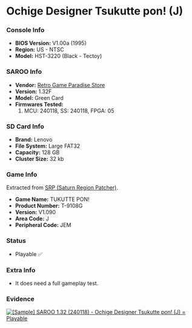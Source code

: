 # Ochige Designer Tsukutte pon! (J)

### Console Info

- <b>BIOS Version:</b> V1.00a (1995)
- <b>Region:</b> US - NTSC
- <b>Model:</b> HST-3220 (Black - Tectoy)

### SAROO Info

- <b>Vendor:</b> [Retro Game Paradise Store](https://s.click.aliexpress.com/e/_DlCqvfB)
- <b>Version:</b> 1.32F
- <b>Model:</b> Green Card
- <b>Firmwares Tested:</b>
  1. MCU: 240118, SS: 240118, FPGA: 05

### SD Card Info

- <b>Brand:</b> Lenovo
- <b>File System:</b> Large FAT32
- <b>Capacity:</b> 128 GB
- <b>Cluster Size:</b> 32 kb

### Game Info

Extracted from [SRP (Saturn Region Patcher)](https://segaxtreme.net/resources/saturn-region-patcher.81/download).

- <b>Game Name:</b> TUKUTTE PON!
- <b>Product Number:</b> T-9108G
- <b>Version:</b> V1.090
- <b>Area Code:</b> J
- <b>Peripheral Code:</b> JEM

### Status

- Playable :white_check_mark:

### Extra Info

- It does need a full gameplay test.

### Evidence

[![[Sample] SAROO 1.32 (240118) - Ochige Designer Tsukutte pon! (J) = Playable](https://img.youtube.com/vi/FePQIRzbM6M/0.jpg)](https://www.youtube.com/watch?v=FePQIRzbM6M)
